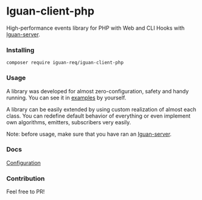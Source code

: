 # Iguan-client-php
High-performance events library for PHP with Web and CLI Hooks with [Iguan-server](https://github.com/IguanREQ/Iguan-server).

### Installing
`composer require iguan-req/iguan-client-php`

### Usage
A library was developed for almost zero-configuration, safety and handy running. You can see it in [examples](/examples) by yourself.

A library can be easily extended by using custom realization of almost each class. You can redefine default behavior of everything or
even implement own algorithms, emitters, subscribers very easily.  

Note: before usage, make sure that you have ran an [Iguan-server](https://github.com/IguanREQ/Iguan-server).

### Docs
[Configuration](docs/CONFIG.md)

### Contribution
Feel free to PR!